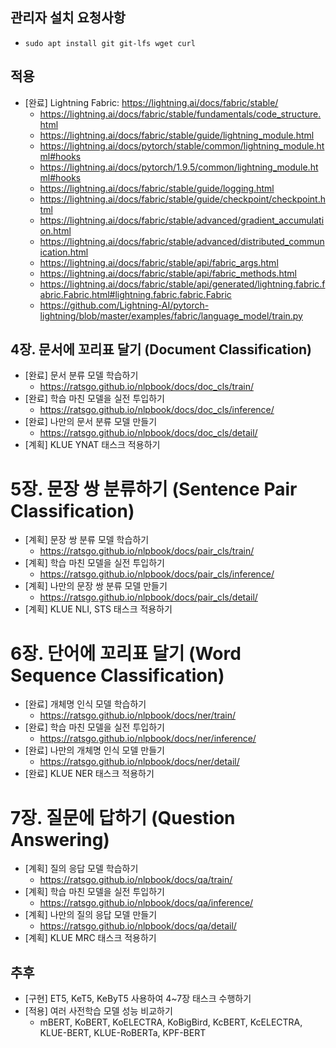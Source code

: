 ## 관리자 설치 요청사항
  * `sudo apt install git git-lfs wget curl`

## 적용
  * [완료] Lightning Fabric: https://lightning.ai/docs/fabric/stable/
    - https://lightning.ai/docs/fabric/stable/fundamentals/code_structure.html
    - https://lightning.ai/docs/fabric/stable/guide/lightning_module.html
    - https://lightning.ai/docs/pytorch/stable/common/lightning_module.html#hooks
    - https://lightning.ai/docs/pytorch/1.9.5/common/lightning_module.html#hooks
    - https://lightning.ai/docs/fabric/stable/guide/logging.html
    - https://lightning.ai/docs/fabric/stable/guide/checkpoint/checkpoint.html
    - https://lightning.ai/docs/fabric/stable/advanced/gradient_accumulation.html
    - https://lightning.ai/docs/fabric/stable/advanced/distributed_communication.html
    - https://lightning.ai/docs/fabric/stable/api/fabric_args.html
    - https://lightning.ai/docs/fabric/stable/api/fabric_methods.html
    - https://lightning.ai/docs/fabric/stable/api/generated/lightning.fabric.fabric.Fabric.html#lightning.fabric.fabric.Fabric
    - https://github.com/Lightning-AI/pytorch-lightning/blob/master/examples/fabric/language_model/train.py

## 4장. 문서에 꼬리표 달기 (Document Classification)
  * [완료] 문서 분류 모델 학습하기
    - https://ratsgo.github.io/nlpbook/docs/doc_cls/train/
  * [완료] 학습 마친 모델을 실전 투입하기
    - https://ratsgo.github.io/nlpbook/docs/doc_cls/inference/
  * [완료] 나만의 문서 분류 모델 만들기
    - https://ratsgo.github.io/nlpbook/docs/doc_cls/detail/
  * [계획] KLUE YNAT 태스크 적용하기

# 5장. 문장 쌍 분류하기 (Sentence Pair Classification)
  * [계획] 문장 쌍 분류 모델 학습하기
    - https://ratsgo.github.io/nlpbook/docs/pair_cls/train/
  * [계획] 학습 마친 모델을 실전 투입하기
    - https://ratsgo.github.io/nlpbook/docs/pair_cls/inference/
  * [계획] 나만의 문장 쌍 분류 모델 만들기
    - https://ratsgo.github.io/nlpbook/docs/pair_cls/detail/
  * [계획] KLUE NLI, STS 태스크 적용하기

# 6장. 단어에 꼬리표 달기 (Word Sequence Classification)
  * [완료] 개체명 인식 모델 학습하기
    - https://ratsgo.github.io/nlpbook/docs/ner/train/
  * [완료] 학습 마친 모델을 실전 투입하기
    - https://ratsgo.github.io/nlpbook/docs/ner/inference/
  * [완료] 나만의 개체명 인식 모델 만들기
    - https://ratsgo.github.io/nlpbook/docs/ner/detail/
  * [완료] KLUE NER 태스크 적용하기

# 7장. 질문에 답하기 (Question Answering)
  * [계획] 질의 응답 모델 학습하기
    - https://ratsgo.github.io/nlpbook/docs/qa/train/
  * [계획] 학습 마친 모델을 실전 투입하기
    - https://ratsgo.github.io/nlpbook/docs/qa/inference/
  * [계획] 나만의 질의 응답 모델 만들기
    - https://ratsgo.github.io/nlpbook/docs/qa/detail/
  * [계획] KLUE MRC 태스크 적용하기

## 추후
  * [구현] ET5, KeT5, KeByT5 사용하여 4~7장 태스크 수행하기
  * [적용] 여러 사전학습 모델 성능 비교하기
    - mBERT, KoBERT, KoELECTRA, KoBigBird, KcBERT, KcELECTRA, KLUE-BERT, KLUE-RoBERTa, KPF-BERT
